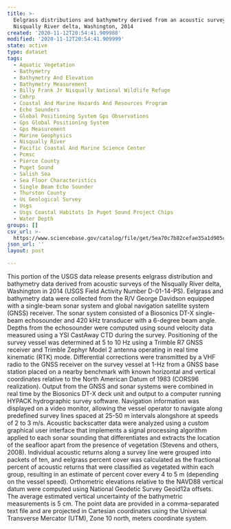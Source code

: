 ```yaml
---
title: >-
  Eelgrass distributions and bathymetry derived from an acoustic survey of the
  Nisqually River delta, Washington, 2014
created: '2020-11-12T20:54:41.909988'
modified: '2020-11-12T20:54:41.909999'
state: active
type: dataset
tags:
  - Aquatic Vegetation
  - Bathymetry
  - Bathymetry And Elevation
  - Bathymetry Measurement
  - Billy Frank Jr Nisqually National Wildlife Refuge
  - Cmhrp
  - Coastal And Marine Hazards And Resources Program
  - Echo Sounders
  - Global Positioning System Gps Observations
  - Gps Global Positioning System
  - Gps Measurement
  - Marine Geophysics
  - Nisqually River
  - Pacific Coastal And Marine Science Center
  - Pcmsc
  - Pierce County
  - Puget Sound
  - Salish Sea
  - Sea Floor Characteristics
  - Single Beam Echo Sounder
  - Thurston County
  - Us Geological Survey
  - Usgs
  - Usgs Coastal Habitats In Puget Sound Project Chips
  - Water Depth
groups: []
csv_url: >-
  https://www.sciencebase.gov/catalog/file/get/5ea70c7b82cefae35a1d905c?name=nq14_bathy_eelgrass.csv
json_url: ''
layout: post

---
```

This portion of the USGS data release presents eelgrass distribution and bathymetry data derived from acoustic surveys of the Nisqually River delta, Washington in 2014 (USGS Field Activity Number D-01-14-PS). Eelgrass and bathymetry data were collected from the R/V George Davidson equipped with a single-beam sonar system and global navigation satellite system (GNSS) receiver. The sonar system consisted of a Biosonics DT-X single-beam echosounder and 420 kHz transducer with a 6-degree beam angle. Depths from the echosounder were computed using sound velocity data measured using a YSI CastAway CTD during the survey. Positioning of the survey vessel was determined at 5 to 10 Hz using a Trimble R7 GNSS receiver and Trimble Zephyr Model 2 antenna operating in real time kinematic (RTK) mode. Differential corrections were transmitted by a VHF radio to the GNSS receiver on the survey vessel at 1-Hz from a GNSS base station placed on a nearby benchmark with known horizontal and vertical coordinates relative to the North American Datum of 1983 (CORS96 realization). Output from the GNSS and sonar systems were combined in real time by the Biosonics DT-X deck unit and output to a computer running HYPACK hydrographic survey software. Navigation information was displayed on a video monitor, allowing the vessel operator to navigate along predefined survey lines spaced at 25-50 m intervals alongshore at speeds of 2 to 3 m/s. Acoustic backscatter data were analyzed using a custom graphical user interface that implements a signal processing algorithm applied to each sonar sounding that differentiates and extracts the location of the seafloor apart from the presence of vegetation (Stevens and others, 2008). Individual acoustic returns along a survey line were grouped into packets of ten, and eelgrass percent cover was calculated as the fractional percent of acoustic returns that were classified as vegetated within each group, resulting in an estimate of percent cover every 4 to 5 m (depending on the vessel speed). Orthometric elevations relative to the NAVD88 vertical datum were computed using National Geodetic Survey Geoid12a offsets. The average estimated vertical uncertainty of the bathymetric measurements is 5 cm. The point data are provided in a comma-separated text file and are projected in Cartesian coordinates using the Universal Transverse Mercator (UTM), Zone 10 north, meters coordinate system.
